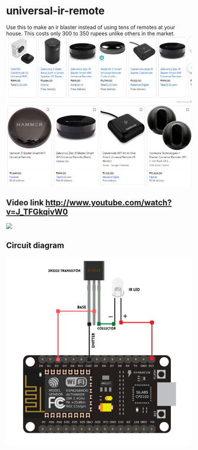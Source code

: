 # universal-ir-remote
Use this to make an ir blaster instead of using tens of remotes at your house. This costs only 300 to 350 rupees unlike others in the market.
![](http://raw.githubusercontent.com/VighneshNS2008/universal-ir-remote/main/others.jpg)

## Video link http://www.youtube.com/watch?v=J_TFGkqivW0
[![](http://img.youtube.com/vi/J_TFGkqivW0/0.jpg)](http://www.youtube.com/watch?v=J_TFGkqivW0)

## Circuit diagram
![](http://raw.githubusercontent.com/VighneshNS2008/universal-ir-remote/main/circuit.jpg)


